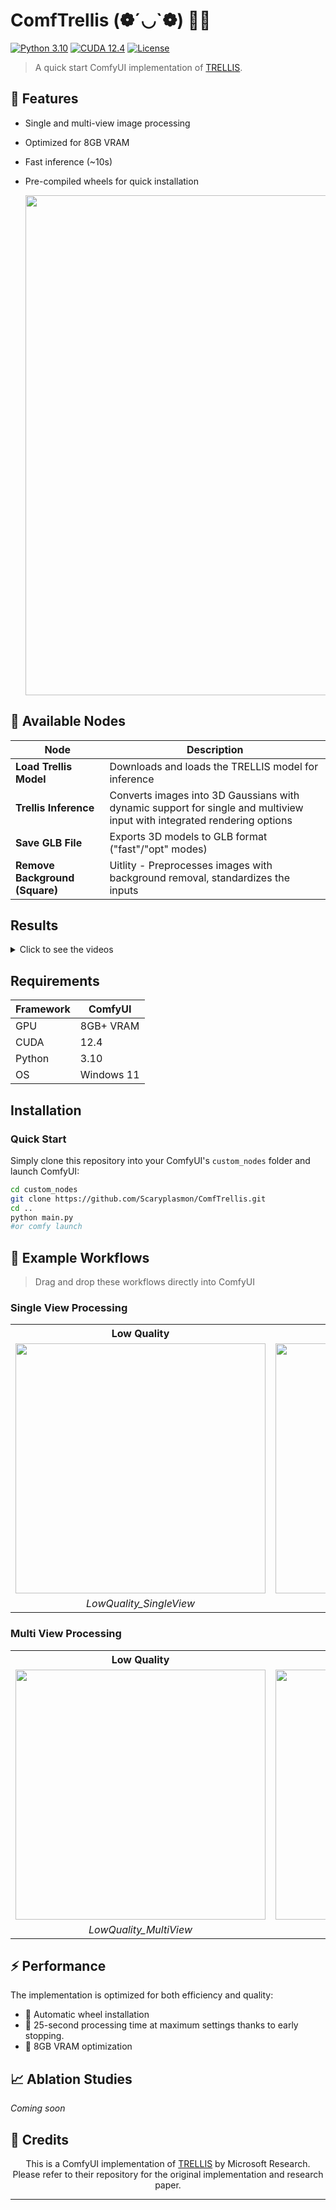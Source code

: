 # ComfTrellis (❁´◡`❁) 🍬🎊
[![Python 3.10](https://img.shields.io/badge/Python-3.10-blue.svg)](https://www.python.org/downloads/release/python-3100/)
[![CUDA 12.4](https://img.shields.io/badge/CUDA-12.4-green.svg)](https://developer.nvidia.com/cuda-toolkit)
[![License](https://img.shields.io/badge/License-MIT-yellow.svg)](https://opensource.org/licenses/MIT)

> A quick start ComfyUI implementation of [TRELLIS](https://trellis3d.github.io/).

## 🚀 Features
- Single and multi-view image processing
- Optimized for 8GB VRAM
- Fast inference (~10s)
- Pre-compiled wheels for quick installation

    <td align="center">
      <img src="https://github.com/user-attachments/assets/22f713ab-f252-4751-856f-6e85834f867b" width="800"/>
    </td>

## 🔧 Available Nodes

| Node | Description |
|------|-------------|
| **Load Trellis Model** | Downloads and loads the TRELLIS model for inference |
| **Trellis Inference** | Converts images into 3D Gaussians with dynamic support for single and multiview input with integrated rendering options|
| **Save GLB File** | Exports 3D models to GLB format ("fast"/"opt" modes) |
| **Remove Background (Square)** | Uitlity - Preprocesses images with background removal, standardizes the inputs |

## Results
<details>
<summary>Click to see the videos</summary>

https://github.com/user-attachments/assets/f1bd019b-5f1a-4604-94d6-7ccecf61e0cd

https://github.com/user-attachments/assets/3f8b145c-abf3-45c5-bcc9-ba4c34acf40f
</details>

## Requirements

| Framework | ComfyUI |
|-----------|---------------|
| GPU | 8GB+ VRAM |
| CUDA | 12.4 |
| Python | 3.10 |
| OS | Windows 11 |

## Installation

### Quick Start
Simply clone this repository into your ComfyUI's `custom_nodes` folder and launch ComfyUI:

```bash
cd custom_nodes
git clone https://github.com/Scaryplasmon/ComfTrellis.git
cd ..
python main.py
#or comfy launch
```
## 🧌 Example Workflows
> Drag and drop these workflows directly into ComfyUI

### Single View Processing
<table>
  <tr>
    <th width="50%">Low Quality</th>
    <th width="50%">High Quality</th>
  </tr>
  <tr>
    <td align="center"><img src="https://github.com/user-attachments/assets/5e7b752a-c08f-4fad-80b6-80d0c1c6a7ac" width="400"/></td>
    <td align="center"><img src="https://github.com/user-attachments/assets/93090e1e-8365-46f9-9b22-b23fcb4ff20a" width="400"/></td>
  </tr>
  <tr>
    <td align="center"><i>LowQuality_SingleView</i></td>
    <td align="center"><i>HighQuality_SingleView</i></td>
  </tr>
</table>

### Multi View Processing
<table>
  <tr>
    <th width="50%">Low Quality</th>
    <th width="50%">High Quality</th>
  </tr>
  <tr>
    <td align="center"><img src="https://github.com/user-attachments/assets/b0b9a5a8-cbc2-4f37-85fe-e1a70afdd5f7" width="400"/></td>
    <td align="center"><img src="https://github.com/user-attachments/assets/ea8e4064-57c4-4954-9457-08ca333ac366" width="400"/></td>
  </tr>
  <tr>
    <td align="center"><i>LowQuality_MultiView</i></td>
    <td align="center"><i>HighQuality_MultiView</i></td>
  </tr>
</table>


## ⚡ Performance

The implementation is optimized for both efficiency and quality:

- 🔄 Automatic wheel installation
- 💨 25-second processing time at maximum settings thanks to early stopping.
- 💾 8GB VRAM optimization


## 📈 Ablation Studies
*Coming soon*

## 👏 Credits
<p align="center">
This is a ComfyUI implementation of <a href="https://github.com/microsoft/TRELLIS">TRELLIS</a> by Microsoft Research.<br>
Please refer to their repository for the original implementation and research paper.

---

